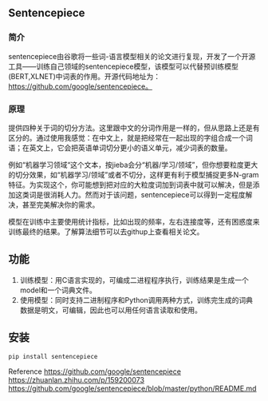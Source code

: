 ## Sentencepiece
### 简介
sentencepiece由谷歌将一些词-语言模型相关的论文进行复现，开发了一个开源工具——训练自己领域的sentencepiece模型，该模型可以代替预训练模型(BERT,XLNET)中词表的作用。开源代码地址为：https://github.com/google/sentencepiece。

### 原理
提供四种关于词的切分方法。这里跟中文的分词作用是一样的，但从思路上还是有区分的。通过使用我感觉：在中文上，就是把经常在一起出现的字组合成一个词语；在英文上，它会把英语单词切分更小的语义单元，减少词表的数量。

例如“机器学习领域“这个文本，按jieba会分“机器/学习/领域”，但你想要粒度更大的切分效果，如“机器学习/领域”或者不切分，这样更有利于模型捕捉更多N-gram特征。为实现这个，你可能想到把对应的大粒度词加到词表中就可以解决，但是添加这类词是很消耗人力。然而对于该问题，sentencepiece可以得到一定程度解决，甚至完美解决你的需求。

模型在训练中主要使用统计指标，比如出现的频率，左右连接度等，还有困惑度来训练最终的结果。了解算法细节可以去githup上查看相关论文。

## 功能
1. 训练模型：用C语言实现的，可编成二进程程序执行，训练结果是生成一个model和一个词典文件。
2. 使用模型：同时支持二进制程序和Python调用两种方式，训练完生成的词典数据是明文，可编辑，因此也可以用任何语言读取和使用。

## 安装
```
pip install sentencepiece
```



Reference
https://github.com/google/sentencepiece
https://zhuanlan.zhihu.com/p/159200073
https://github.com/google/sentencepiece/blob/master/python/README.md